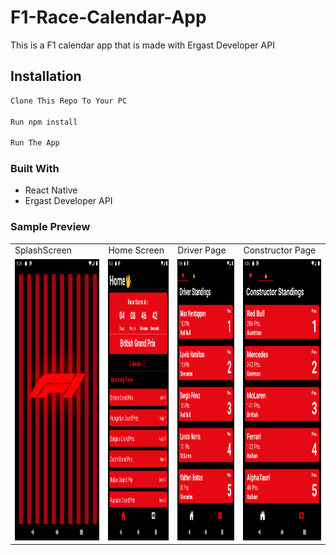 # F1-Race-Calendar-App

This is a F1 calendar app that is made with Ergast Developer API

## Installation

```bash
Clone This Repo To Your PC

Run npm install

Run The App
```

### Built With

- React Native
- Ergast Developer API

### Sample Preview


 <table>
  <tr>
    <td>SplashScreen</td>
     <td>Home Screen</td>
     <td>Driver Page</td>
    <td>Constructor Page</td>
  </tr>
  <tr>
    <td valign="top"><img src="ScreenShots/Screenshot_1626239718.png" width=420 height=450></td>
    <td valign="top"><img src="ScreenShots/Screenshot_1626239598.png" width=420 height=450></td>
    <td valign="top"><img src="ScreenShots/Screenshot_1626239603.png" width=420 height=450></td>
    <td valign="top"><img src="ScreenShots/Screenshot_1626239605.png" width=420 height=450></td>
  </tr>
 </table>
 
 







